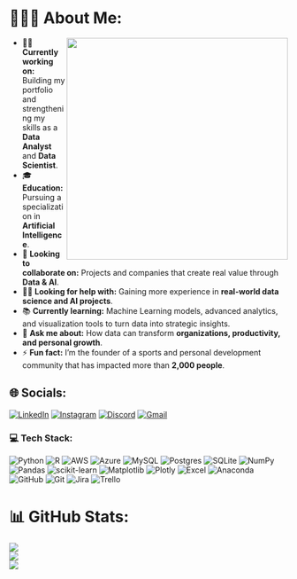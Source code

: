 # 🤵🏻‍♀️ About Me:

<img src="https://media.giphy.com/media/qgQUggAC3Pfv687qPC/giphy.gif" width="400" align="right">

- 👨‍💻 **Currently working on:** Building my portfolio and strengthening my skills as a **Data Analyst** and **Data Scientist**.  
- 🎓 **Education:** Pursuing a specialization in **Artificial Intelligence**.  
- 🤝 **Looking to collaborate on:** Projects and companies that create real value through **Data & AI**.  
- 🙋‍♂️ **Looking for help with:** Gaining more experience in **real-world data science and AI projects**.  
- 📚 **Currently learning:** Machine Learning models, advanced analytics, and visualization tools to turn data into strategic insights.  
- 💬 **Ask me about:** How data can transform **organizations, productivity, and personal growth**.  
- ⚡ **Fun fact:** I’m the founder of a sports and personal development community that has impacted more than **2,000 people**.  

## 🌐 Socials:
[![LinkedIn](https://img.shields.io/badge/LinkedIn-0A66C2?style=for-the-badge&logo=linkedin&logoColor=white)](https://www.linkedin.com/in/alejandrosanta64/) [![Instagram](https://img.shields.io/badge/Instagram-E4405F?style=for-the-badge&logo=instagram&logoColor=white)](https://www.instagram.com/alejosanta.a) [![Discord](https://img.shields.io/badge/Discord-5865F2?style=for-the-badge&logo=discord&logoColor=white)](https://discord.gg/alejandrosanta) [![Gmail](https://img.shields.io/badge/Gmail-EA4335?style=for-the-badge&logo=gmail&logoColor=white)](mailto:alejsandro.santac@autonoma.edu.co)  

### 💻 Tech Stack:
![Python](https://img.shields.io/badge/python-3670A0?style=for-the-badge&logo=python&logoColor=ffdd54) ![R](https://img.shields.io/badge/r-%23276DC3.svg?style=for-the-badge&logo=r&logoColor=white) ![AWS](https://img.shields.io/badge/AWS-%23FF9900.svg?style=for-the-badge&logo=amazon-aws&logoColor=white) ![Azure](https://img.shields.io/badge/azure-%230072C6.svg?style=for-the-badge&logo=microsoftazure&logoColor=white) ![MySQL](https://img.shields.io/badge/mysql-4479A1.svg?style=for-the-badge&logo=mysql&logoColor=white) ![Postgres](https://img.shields.io/badge/postgres-%23316192.svg?style=for-the-badge&logo=postgresql&logoColor=white) ![SQLite](https://img.shields.io/badge/sqlite-%2307405e.svg?style=for-the-badge&logo=sqlite&logoColor=white) ![NumPy](https://img.shields.io/badge/numpy-%23013243.svg?style=for-the-badge&logo=numpy&logoColor=white) ![Pandas](https://img.shields.io/badge/pandas-%23150458.svg?style=for-the-badge&logo=pandas&logoColor=white) ![scikit-learn](https://img.shields.io/badge/scikit--learn-%23F7931E.svg?style=for-the-badge&logo=scikit-learn&logoColor=white) ![Matplotlib](https://img.shields.io/badge/Matplotlib-%23ffffff.svg?style=for-the-badge&logo=Matplotlib&logoColor=black) ![Plotly](https://img.shields.io/badge/Plotly-%233F4F75.svg?style=for-the-badge&logo=plotly&logoColor=white) ![Excel](https://img.shields.io/badge/Microsoft%20Excel-217346?style=for-the-badge&logo=microsoft-excel&logoColor=white) ![Anaconda](https://img.shields.io/badge/Anaconda-%2344A833.svg?style=for-the-badge&logo=anaconda&logoColor=white) ![GitHub](https://img.shields.io/badge/github-%23121011.svg?style=for-the-badge&logo=github&logoColor=white) ![Git](https://img.shields.io/badge/git-%23F05033.svg?style=for-the-badge&logo=git&logoColor=white) ![Jira](https://img.shields.io/badge/jira-%230A0FFF.svg?style=for-the-badge&logo=jira&logoColor=white) ![Trello](https://img.shields.io/badge/Trello-%23026AA7.svg?style=for-the-badge&logo=Trello&logoColor=white)  

# 📊 GitHub Stats:
![](https://github-readme-stats.vercel.app/api?username=SantaTheKing&theme=dark&hide_border=true&include_all_commits=false&count_private=false)<br/>
![](https://nirzak-streak-stats.vercel.app/?user=SantaTheKing&theme=dark&hide_border=true)<br/>
![](https://github-readme-stats.vercel.app/api/top-langs/?username=SantaTheKing&theme=dark&hide_border=true&include_all_commits=false&count_private=false&layout=compact)

<!-- Proudly created with GPRM ( https://gprm.itsvg.in ) -->
